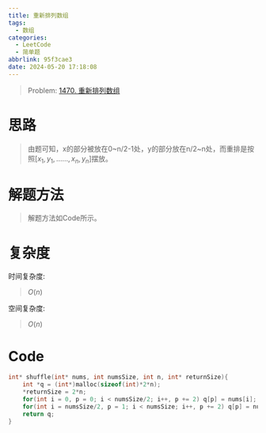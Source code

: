 ```yaml
---
title: 重新排列数组
tags:
  - 数组
categories:
  - LeetCode
  - 简单题
abbrlink: 95f3cae3
date: 2024-05-20 17:18:08
---
```


> Problem: [1470. 重新排列数组](https://leetcode.cn/problems/shuffle-the-array/description/)

# 思路

> 由题可知，x的部分被放在0\~n/2-1处，y的部分放在n/2\~n处，而重排是按照$[x_1, y_1, ……, x_n, y_n]$摆放。

# 解题方法

> 解题方法如Code所示。

# 复杂度

时间复杂度:
> $O(n)$

空间复杂度:
> $O(n)$

# Code

```C []
int* shuffle(int* nums, int numsSize, int n, int* returnSize){
    int *q = (int*)malloc(sizeof(int)*2*n);
    *returnSize = 2*n;
    for(int i = 0, p = 0; i < numsSize/2; i++, p += 2) q[p] = nums[i];
    for(int i = numsSize/2, p = 1; i < numsSize; i++, p += 2) q[p] = nums[i];
    return q;
}
```
  